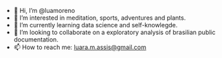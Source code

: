 - 👋 Hi, I’m @luamoreno
- 👀 I’m interested in meditation, sports, adventures and plants. 
- 🌱 I’m currently learning data science and self-knowlegde.
- 💞️ I’m looking to collaborate on a exploratory analysis of brasilian public documentation.  
- 📫 How to reach me: luara.m.assis@gmail.com

<!---
luamoreno/luamoreno is a ✨ special ✨ repository because its `README.md` (this file) appears on your GitHub profile.
You can click the Preview link to take a look at your changes.
--->
